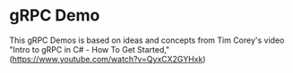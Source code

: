 # gRPC Demo

This gRPC Demos is based on ideas and concepts from Tim Corey's video "Intro to gRPC in C# - How To Get Started," (https://www.youtube.com/watch?v=QyxCX2GYHxk)

